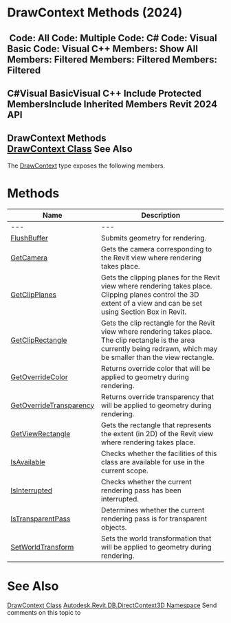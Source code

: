 # DrawContext Methods (2024)

﻿
 Code: All Code: Multiple Code: C# Code: Visual Basic Code: Visual C++  Members: Show All Members: Filtered Members: Filtered Members: Filtered   
---  
C#Visual BasicVisual C++
Include Protected MembersInclude Inherited Members
Revit 2024 API  
---  
DrawContext Methods  
[DrawContext Class](b9244325-08c8-8bbd-a9f3-5d91d638d85d.md "DrawContext Class") See Also  
---  
The [DrawContext](b9244325-08c8-8bbd-a9f3-5d91d638d85d.md "DrawContext Class") type exposes the following members.
# Methods
| Name | Description |
| --- | --- |
| --- | --- | --- |
| [FlushBuffer](e216a4c0-6a88-cf2c-35fa-8f43019db61d.md "FlushBuffer Method") | Submits geometry for rendering. |
| [GetCamera](048d5376-17c1-8581-9e2a-376a0bc20215.md "GetCamera Method") | Gets the camera corresponding to the Revit view where rendering takes place. |
| [GetClipPlanes](be439140-6dd8-f08e-de56-484f576de94f.md "GetClipPlanes Method") | Gets the clipping planes for the Revit view where rendering takes place. Clipping planes control the 3D extent of a view and can be set using Section Box in Revit. |
| [GetClipRectangle](3befe4ef-682b-f101-c6a6-e54aa15adf04.md "GetClipRectangle Method") | Gets the clip rectangle for the Revit view where rendering takes place. The clip rectangle is the area currently being redrawn, which may be smaller than the view rectangle. |
| [GetOverrideColor](4e25065e-24ec-4378-6c17-79530d93881a.md "GetOverrideColor Method") | Returns override color that will be applied to geometry during rendering. |
| [GetOverrideTransparency](bded077c-4190-fddb-ec44-558a55baec01.md "GetOverrideTransparency Method") | Returns override transparency that will be applied to geometry during rendering. |
| [GetViewRectangle](7ea41cc8-bf1c-d9f0-5013-8e73ff0a0bbe.md "GetViewRectangle Method") | Gets the rectangle that represents the extent (in 2D) of the Revit view where rendering takes place. |
| [IsAvailable](7282d58a-ba94-79d1-dff1-7782ecdacf84.md "IsAvailable Method") | Checks whether the facilities of this class are available for use in the current scope. |
| [IsInterrupted](7e0eb9bd-9a96-a142-5503-1a266cbafb2a.md "IsInterrupted Method") | Checks whether the current rendering pass has been interrupted. |
| [IsTransparentPass](e7a6cb5b-d23b-9269-591d-6ca37790176d.md "IsTransparentPass Method") | Determines whether the current rendering pass is for transparent objects. |
| [SetWorldTransform](4917c16f-5f9e-6172-7b5d-32d6174d6adf.md "SetWorldTransform Method") | Sets the world transformation that will be applied to geometry during rendering. |

# See Also
[DrawContext Class](b9244325-08c8-8bbd-a9f3-5d91d638d85d.md "DrawContext Class")
[Autodesk.Revit.DB.DirectContext3D Namespace](f4ba10f0-55ea-5344-173b-688405391794.md "Autodesk.Revit.DB.DirectContext3D Namespace")
Send comments on this topic to 